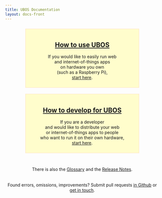```yaml
---
title: UBOS Documentation
layout: docs-front
---
```

<style>
h1.title.main {
    text-align: center;
}
div.choices {
    width: 100%;
    display: flex;
    flex-wrap: wrap;
}
div.choice {
    min-width: 350px;
    width: 350px;
    margin: 10px;
    padding: 10px;
    text-align: center;
    margin: 10px auto;
    background: #fffdcc;
    border: 1px solid #ffe0c0;
    border-radius: 20px">
}
div.choice h2 {
    text-align: center;
}
</style>

<div class="choices">
 <div class="choice">
  <h2><a href="/docs/users/">How to use UBOS</a></h2>
  <p>If you would like to easily run web<br>
     and internet-of-things apps<br>
     on hardware you own<br>
     (such as a Raspberry Pi),<br>
     <a href="/docs/users/">start here</a>.
  </p>
 </div>
 <div class="choice">
  <h2><a href="/docs/developers/">How to develop for UBOS</a></h2>
  <p>If you are a developer<br>
     and would like to distribute your web<br>
     or internet-of-things apps to people<br>
     who want to run it on their own hardware,<br>
     <a href="/docs/developers/">start here</a>.
  </p>
 </div>
</div>

<p class="clearer" style="padding-top: 20px; text-align: center">
 There is also the <a href="/glossary/">Glossary</a> and the
 <a href="/docs/releases/">Release Notes</a>.
</p>

<p class="clearer" style="padding-top: 20px; text-align: center">
 Found errors, omissions, improvements? Submit pull requests
 <a href="https://github.com/uboslinux/ubos-docs">in Github</a> or
 <a href="/community/">get in touch</a>.
</p>
